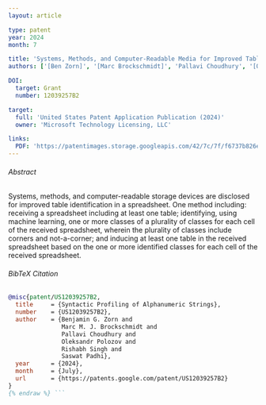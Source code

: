 ```yaml
---
layout: article

type: patent
year: 2024
month: 7

title: 'Systems, Methods, and Computer-Readable Media for Improved Table Identification Using a Neural Network'
authors: ['[Ben Zorn]', '[Marc Brockschmidt]', 'Pallavi Choudhury', '[Oleksandr Polozov]', '[Rishabh Singh]', 'Saswat Padhi']

DOI:
  target: Grant
  number: 12039257B2

target:
  full: 'United States Patent Application Publication (2024)'
  owner: 'Microsoft Technology Licensing, LLC'

links:
  PDF: 'https://patentimages.storage.googleapis.com/42/7c/7f/f6737b826e70f7/US12039257.pdf'
---
```


###### Abstract

Systems, methods, and computer-readable storage devices are disclosed
for improved table identification in a spreadsheet.
One method including: receiving a spreadsheet including at least one table;
identifying, using machine learning, one or more classes of a plurality of classes
for each cell of the received spreadsheet, wherein the plurality of classes
include corners and not-a-corner;
and inducing at least one table in the received spreadsheet
based on the one or more identified classes for each cell of the received spreadsheet.


###### BibTeX Citation

```bibtex {% raw %}
@misc{patent/US12039257B2,
  title     = {Syntactic Profiling of Alphanumeric Strings},
  number    = {US12039257B2},
  author    = {Benjamin G. Zorn and
               Marc M. J. Brockschmidt and
               Pallavi Choudhury and
               Oleksandr Polozov and
               Rishabh Singh and
               Saswat Padhi},
  year      = {2024},
  month     = {July},
  url       = {https://patents.google.com/patent/US12039257B2}
}
{% endraw %} ```